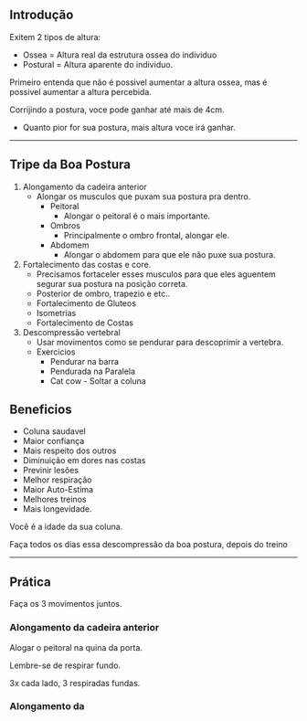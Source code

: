 ## Introdução

Exitem 2 tipos de altura: 
- Ossea = Altura real da estrutura ossea do individuo
- Postural = Altura aparente do individuo.

Primeiro entenda que não é possivel aumentar a altura ossea, mas é possivel aumentar a altura percebida. 

Corrijindo a postura, voce pode ganhar até mais de 4cm.
- Quanto pior for sua postura, mais altura voce irá ganhar.

---
## Tripe da Boa Postura

1. Alongamento da cadeira anterior
	- Alongar os musculos que puxam sua postura pra dentro.
		- Peitoral 
			- Alongar o peitoral é o mais importante.
		- Ombros
			- Principalmente o ombro frontal, alongar ele.
		- Abdomem
			- Alongar o abdomem para que ele não puxe sua postura.
2. Fortalecimento das costas e core.
	- Precisamos fortaceler esses musculos para que eles aguentem segurar sua postura na posição correta.
	- Posterior de ombro, trapezio e etc..
	- Fortalecimento de Gluteos
	- Isometrias
	- Fortalecimento de Costas
3. Descompressão vertebral
	- Usar movimentos como se pendurar para descoprimir a vertebra.
	- Exercicios
		- Pendurar na barra
		- Pendurada na Paralela 
		- Cat cow - Soltar a coluna

## Beneficios

- Coluna saudavel
- Maior confiança
- Mais respeito dos outros
- Diminuição em dores nas costas
- Previnir lesões
- Melhor respiração
- Maior Auto-Estima
- Melhores treinos
- Mais longevidade.

Você é a idade da sua coluna. 

Faça todos os dias essa descompressão da boa postura, depois do treino

---

## Prática

Faça os 3 movimentos juntos.

### Alongamento da cadeira anterior

Alogar o peitoral na quina da porta. 

Lembre-se de respirar fundo. 

3x cada lado, 3 respiradas fundas.





### Alongamento da 